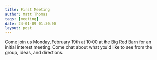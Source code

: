 ```yaml
---
title: First Meeting
author: Matt Thomas
tags: [meeting]
date: 24-01-09 01:30:00
layout: post
--- 
```


Come join us Monday, February 19th at 10:00 at the Big Red Barn for an initial interest meeting. Come chat about what you'd like to see from the group, ideas, and directions.